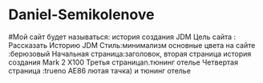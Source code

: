 # Daniel-Semikolenove
#Мой сайт будет называться: история создания JDM 
Цель сайта : Рассказать Историю JDM
Стиль:минимализм
основные цвета на сайте :берюзовый
Начальная страница:заголовок,
вторая страница история создания Mark 2 X100
Третья страницаn.тюнинг отелье 
Четвертая страница :trueno AE86 лютая тачка) и тюнинг отелье

